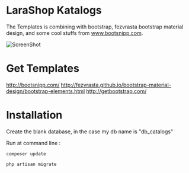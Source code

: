 # LaraShop Katalogs
  The Templates is combining with bootstrap, fezvrasta bootstrap material design, and some cool stuffs from www.bootsnipp.com.
  
  ![ScreenShot](http://imgur.com/a/KB8yY)
  
# Get Templates
  http://bootsnipp.com/
  http://fezvrasta.github.io/bootstrap-material-design/bootstrap-elements.html
  http://getbootstrap.com/
  
# Installation

  Create the blank database, in the case my db name is "db_catalogs"
  
  Run at command line :
  
  ```shell
  composer update
  ```
  
  ```shell
  php artisan migrate
  ```
